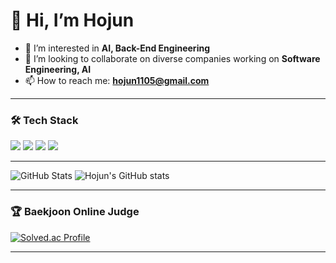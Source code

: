 # 👋 Hi, I’m Hojun

- 👀 I’m interested in **AI, Back-End Engineering**
- 💞️ I’m looking to collaborate on diverse companies working on **Software Engineering, AI**
- 📫 How to reach me: **hojun1105@gmail.com**

---

### 🛠️ Tech Stack

<img src="https://img.shields.io/badge/-Java-344CB7?style=flat-plastic&logo=java&logoColor=white"/>  
<img src="https://img.shields.io/badge/-SpringBoot-6DB33F?style=flat-plastic&logo=springboot&logoColor=white"/>  
<img src="https://img.shields.io/badge/-PostgreSQL-4169E1?style=flat-plastic&logo=postgresql&logoColor=white"/>  
<img src="https://img.shields.io/badge/-Docker-2496ED?style=flat-plastic&logo=docker&logoColor=white"/>  

---
![GitHub Stats](https://github-readme-stats.vercel.app/api?username=hojun1105&count_private=true&show_icons=true&cache_seconds=1800)
![Hojun's GitHub stats](https://github-readme-stats.vercel.app/api?username=hojun1105&show_icons=true&count_private=true&cache_seconds=1800)


---

### 🏆 Baekjoon Online Judge

[![Solved.ac Profile](http://mazassumnida.wtf/api/v2/generate_badge?boj=hojun1105)](https://solved.ac/hojun1105)

---
